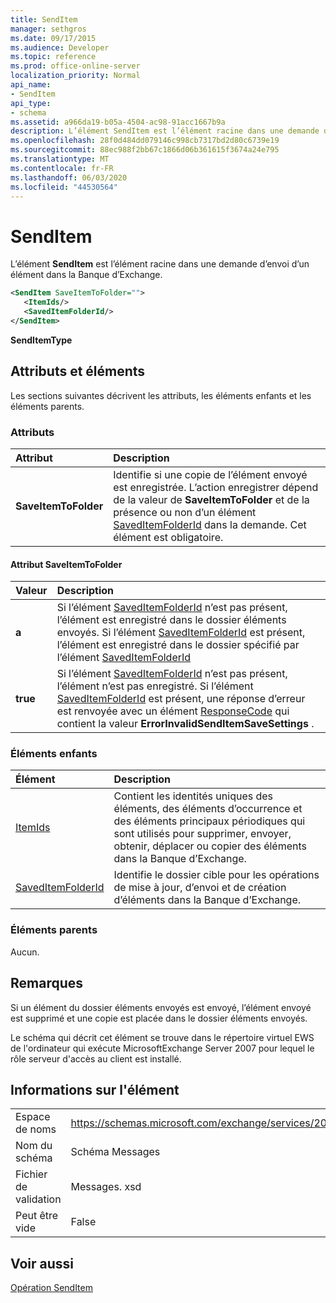```yaml
---
title: SendItem
manager: sethgros
ms.date: 09/17/2015
ms.audience: Developer
ms.topic: reference
ms.prod: office-online-server
localization_priority: Normal
api_name:
- SendItem
api_type:
- schema
ms.assetid: a966da19-b05a-4504-ac98-91acc1667b9a
description: L’élément SendItem est l’élément racine dans une demande d’envoi d’un élément dans la Banque d’Exchange.
ms.openlocfilehash: 28f0d484dd079146c998cb7317bd2d80c6739e19
ms.sourcegitcommit: 88ec988f2bb67c1866d06b361615f3674a24e795
ms.translationtype: MT
ms.contentlocale: fr-FR
ms.lasthandoff: 06/03/2020
ms.locfileid: "44530564"
---
```

# <a name="senditem"></a>SendItem

L’élément **SendItem** est l’élément racine dans une demande d’envoi d’un élément dans la Banque d’Exchange. 
  
```xml
<SendItem SaveItemToFolder="">
   <ItemIds/>
   <SavedItemFolderId/>
</SendItem>
```

 **SendItemType**
## <a name="attributes-and-elements"></a>Attributs et éléments

Les sections suivantes décrivent les attributs, les éléments enfants et les éléments parents.
  
### <a name="attributes"></a>Attributs

|**Attribut**|**Description**|
|:-----|:-----|
|**SaveItemToFolder** <br/> |Identifie si une copie de l’élément envoyé est enregistrée. L’action enregistrer dépend de la valeur de **SaveItemToFolder** et de la présence ou non d’un élément [SavedItemFolderId](saveditemfolderid.md) dans la demande. Cet élément est obligatoire.  <br/> |
   
#### <a name="saveitemtofolder-attribute"></a>Attribut SaveItemToFolder

|**Valeur**|**Description**|
|:-----|:-----|
|**a** <br/> |Si l’élément [SavedItemFolderId](saveditemfolderid.md) n’est pas présent, l’élément est enregistré dans le dossier éléments envoyés. Si l’élément [SavedItemFolderId](saveditemfolderid.md) est présent, l’élément est enregistré dans le dossier spécifié par l’élément [SavedItemFolderId](saveditemfolderid.md)  <br/> |
|**true** <br/> |Si l’élément [SavedItemFolderId](saveditemfolderid.md) n’est pas présent, l’élément n’est pas enregistré. Si l’élément [SavedItemFolderId](saveditemfolderid.md) est présent, une réponse d’erreur est renvoyée avec un élément [ResponseCode](responsecode.md) qui contient la valeur **ErrorInvalidSendItemSaveSettings** .  <br/> |
   
### <a name="child-elements"></a>Éléments enfants

|**Élément**|**Description**|
|:-----|:-----|
|[ItemIds](itemids.md) <br/> |Contient les identités uniques des éléments, des éléments d’occurrence et des éléments principaux périodiques qui sont utilisés pour supprimer, envoyer, obtenir, déplacer ou copier des éléments dans la Banque d’Exchange.  <br/> |
|[SavedItemFolderId](saveditemfolderid.md) <br/> |Identifie le dossier cible pour les opérations de mise à jour, d’envoi et de création d’éléments dans la Banque d’Exchange.  <br/> |
   
### <a name="parent-elements"></a>Éléments parents

Aucun.
  
## <a name="remarks"></a>Remarques

Si un élément du dossier éléments envoyés est envoyé, l’élément envoyé est supprimé et une copie est placée dans le dossier éléments envoyés.
  
Le schéma qui décrit cet élément se trouve dans le répertoire virtuel EWS de l'ordinateur qui exécute MicrosoftExchange Server 2007 pour lequel le rôle serveur d'accès au client est installé.
  
## <a name="element-information"></a>Informations sur l'élément

|||
|:-----|:-----|
|Espace de noms  <br/> |https://schemas.microsoft.com/exchange/services/2006/messages  <br/> |
|Nom du schéma  <br/> |Schéma Messages  <br/> |
|Fichier de validation  <br/> |Messages. xsd  <br/> |
|Peut être vide  <br/> |False  <br/> |
   
## <a name="see-also"></a>Voir aussi



[Opération SendItem](senditem-operation.md)


